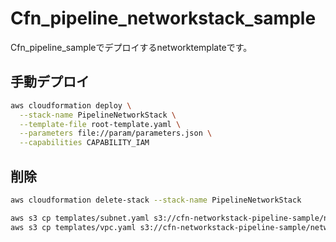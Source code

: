 # Cfn_pipeline_networkstack_sample

Cfn_pipeline_sampleでデプロイするnetworktemplateです。

## 手動デプロイ

```bash
aws cloudformation deploy \
  --stack-name PipelineNetworkStack \
  --template-file root-template.yaml \
  --parameters file://param/parameters.json \
  --capabilities CAPABILITY_IAM
```

## 削除

```bash
aws cloudformation delete-stack --stack-name PipelineNetworkStack
```

```bash
aws s3 cp templates/subnet.yaml s3://cfn-networkstack-pipeline-sample/network/pipelinesubnet.yaml
aws s3 cp templates/vpc.yaml s3://cfn-networkstack-pipeline-sample/network/pipelinevpc.yaml
```
